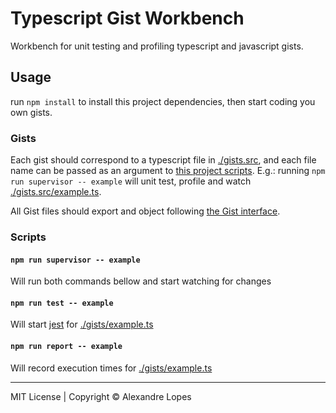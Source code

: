 # Typescript Gist Workbench

Workbench for unit testing and profiling typescript and javascript gists.

## Usage
run ```npm install``` to install this project dependencies,
then start coding you own gists.

### Gists
Each gist should correspond to a typescript file in
[./gists.src](./gists.src), and each file name can be passed as an argument to
[this project scripts](###scripts).
E.g.: running ```npm run supervisor -- example``` will
unit test, profile and watch [./gists.src/example.ts](./gists.src/example.ts).

All Gist files should export and object following
[the Gist interface](./testbench.src/testbench.model.ts). 

### Scripts

#### ```npm run supervisor -- example```
Will run both commands bellow and start watching for changes

#### ```npm run test -- example```
Will start [jest](https://facebook.github.io/jest/) for
[./gists/example.ts](./gists/example.ts)

#### ```npm run report -- example```
Will record execution times for
[./gists/example.ts](./gists/example.ts)


---
MIT License | Copyright © Alexandre Lopes